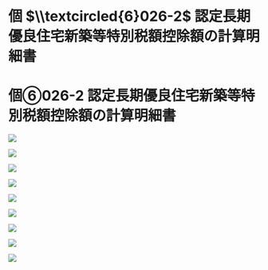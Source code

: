 # 個 $\\textcircled{6}026-2$ 認定長期優良住宅新築等特別税額控除額の計算明細書

# 個⑥026-2 認定長期優良住宅新築等特別税額控除額の計算明細書

![](https://www.nta.go.jp/tmp/cd274d71-e15c-4756-921e-a0a1ba467134/images/dd98acb9fd0ca16a913a4ba8d9a287ee0ece2833a985d8e00a5471af530f1347.jpg)

![](https://www.nta.go.jp/tmp/cd274d71-e15c-4756-921e-a0a1ba467134/images/cb5164f02f78ac84be7b152f07eddab1bd6fe4e881b7e6cdc8884ba6cffd4131.jpg)

![](https://www.nta.go.jp/tmp/cd274d71-e15c-4756-921e-a0a1ba467134/images/9c49ebfb53aab78b3d04b122818299a713f54b73d705bb3f83bd6bcc2ad9cc88.jpg)

![](https://www.nta.go.jp/tmp/cd274d71-e15c-4756-921e-a0a1ba467134/images/958c46ddf27a54b37d41bfa79f2d8110fba414fed3554712f1ca5d066e8cce48.jpg)

![](https://www.nta.go.jp/tmp/cd274d71-e15c-4756-921e-a0a1ba467134/images/512d046359264911c400c3178622d3ead961cd1932d5e10cfc0a672575f056cc.jpg)

![](https://www.nta.go.jp/tmp/cd274d71-e15c-4756-921e-a0a1ba467134/images/774dcc1fcb3edc55754a7dbcc97a0ccd85c7309dbd4877a7c978ff9f7a5d6ffa.jpg)

![](https://www.nta.go.jp/tmp/cd274d71-e15c-4756-921e-a0a1ba467134/images/68f6806dc4b0fce457d076577fc18ad7744afc13df61392721b519e8196fd6a0.jpg)

![](https://www.nta.go.jp/tmp/cd274d71-e15c-4756-921e-a0a1ba467134/images/8c749d70ecd724b544be109f5a17c0b948c3ad696dc812af1510c516ee8d7d0f.jpg)

![](https://www.nta.go.jp/tmp/cd274d71-e15c-4756-921e-a0a1ba467134/images/5806d459a8128eb9b67aa93267b10443b5c9f2858e807b1041f4a46ba69997db.jpg)